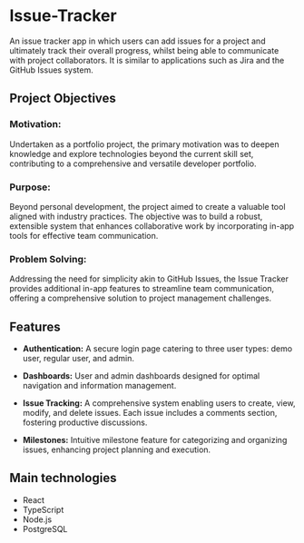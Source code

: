 # Issue-Tracker

An issue tracker app in which users can add issues for a project and ultimately track their overall progress, whilst being able to communicate with project collaborators. It is similar to applications such as Jira and the GitHub Issues system.

## Project Objectives

### Motivation:

Undertaken as a portfolio project, the primary motivation was to deepen knowledge and explore technologies beyond the current skill set, contributing to a comprehensive and versatile developer portfolio.

### Purpose:

Beyond personal development, the project aimed to create a valuable tool aligned with industry practices. The objective was to build a robust, extensible system that enhances collaborative work by incorporating in-app tools for effective team communication.

### Problem Solving:

Addressing the need for simplicity akin to GitHub Issues, the Issue Tracker provides additional in-app features to streamline team communication, offering a comprehensive solution to project management challenges.

## Features

- **Authentication:** A secure login page catering to three user types: demo user, regular user, and admin.

- **Dashboards:** User and admin dashboards designed for optimal navigation and information management.

- **Issue Tracking:** A comprehensive system enabling users to create, view, modify, and delete issues. Each issue includes a comments section, fostering productive discussions.

- **Milestones:** Intuitive milestone feature for categorizing and organizing issues, enhancing project planning and execution.

## Main technologies

- React
- TypeScript
- Node.js
- PostgreSQL
